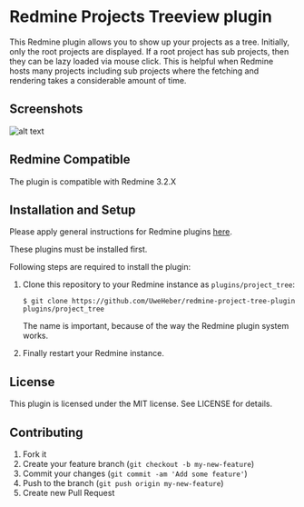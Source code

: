 # Redmine Projects Treeview plugin
This Redmine plugin allows you to show up your projects as a tree. Initially, only the root projects are displayed. If a
root project has sub projects, then they can be lazy loaded via mouse click. This is helpful when Redmine hosts many projects including sub projects where the fetching and rendering takes a considerable amount of time.


## Screenshots
![alt text][screenshot]

## Redmine Compatible
The plugin is compatible with Redmine 3.2.X 


## Installation and Setup
Please apply general instructions for Redmine plugins [here](http://www.redmine.org/wiki/redmine/Plugins).

These plugins must be installed first.

Following steps are required to install the plugin:
1.  Clone this repository to your Redmine instance as `plugins/project_tree`:

    `$ git clone https://github.com/UweHeber/redmine-project-tree-plugin plugins/project_tree`
    
    The name is important, because of the way the Redmine plugin system works.
 2. Finally restart your Redmine instance.
 
## License 
 This plugin is licensed under the MIT license. See LICENSE for details.


## Contributing
1. Fork it
2. Create your feature branch (`git checkout -b my-new-feature`)
3. Commit your changes (`git commit -am 'Add some feature'`)
4. Push to the branch (`git push origin my-new-feature`)
5. Create new Pull Request


[screenshot]: http://heber.it/images/github/redmine-projects-tree.png "Screen shot - Redmine Projects Treeview plugin"